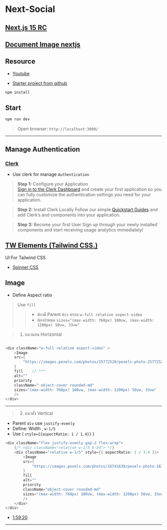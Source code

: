 # Next-Social

## [Next.js 15 RC](https://nextjs.org/blog/next-15-rc)  

## [Document Image nextjs](https://nextjs.org/docs/pages/api-reference/components/image)  

## Resource

- [Youtube](https://www.youtube.com/watch?v=o080tU3sd0k&t=104s)

- [Starter project from github](https://github.com/safak/next-social/tree/starter)

```bash
npm install
```

## Start

```bash
npm run dev
```

> Open browser: `http://localhost:3000/`

---

## Manage Authentication

### [Clerk](https://clerk.com/)

- Use clerk for manage `Authentication`

> **Step 1:** Configure your Application  
> [Sign in to the Clerk Dashboard](https://c.vialoops.com/CL0/https:%2F%2Fdashboard.clerk.dev%2F/1/01000190b6d60561-de896ff9-c5a6-40ab-8b24-c3272ec8fa80-000000/HOwfEnZjXIwTIPamm3X-A2LkAHf6IFtedOHQ-IP1Dck=361) and create your first application so you can fully customize the authentication settings you need for your application.

> **Step 2:** Install Clerk Locally
> Follow our simple [Quickstart Guides](https://c.vialoops.com/CL0/https:%2F%2Fclerk.com%2Fdocs%2Fquickstarts%2Foverview/1/01000190b6d60561-de896ff9-c5a6-40ab-8b24-c3272ec8fa80-000000/JEjA84zYmiZymgqHf-PYW-sLVm2Wk34i5coNYa3AH4k=361) and add Clerk’s
> and components into your application.

> **Step 3:** Become your first User
> Sign up through your newly installed components and start receiving usage analytics immediately!

## [TW Elements (Tailwind CSS.)](https://tw-elements.com/)

UI For Tailwind CSS

- [Spinner CSS](https://tw-elements.com/docs/standard/components/spinners/)

## Image  
- Define Aspect ratio  
> Use `fill`  
>> - ต้องมี Parent `div` ครอบ `w-full relative aspect-video`  
>> - ต้องกำหนด `sizes="(max-width: 768px) 100vw, (max-width: 1200px) 50vw, 33vw"`  

> 1. แนวนอน Horizontal  

```dart

<div className="w-full relative aspect-video" >
    <Image
    src={
        "https://images.pexels.com/photos/25772520/pexels-photo-25772520.jpeg?auto=compress&cs=tinysrgb&w=1200&lazy=load"
    }
    fill    // ***
    alt=""
    priority
    className=" object-cover rounded-md"
    sizes="(max-width: 768px) 100vw, (max-width: 1200px) 50vw, 33vw"    // ***
    />
</div>

```  
---  
> 2. แนวตั้ง Vertical  
- Parent `div` use `justify-evenly`
- Define: Width , `w-1/5`
- Use ( `style={{aspectRatio: 1 / 1.4}}` )  

```dart
<div className="flex justify-evenly gap-2 flex-wrap">
    {/* <div className="relative w-1/5 h-24"> */}
    <div className="relative w-1/5" style={{ aspectRatio: 1 / 1.4 }}>
        <Image
        src={
            "https://images.pexels.com/photos/16741638/pexels-photo-16741638.jpeg?auto=compress&cs=tinysrgb&w=1200&lazy=load"
        }
        fill
        alt=""
        priority
        className="object-cover rounded-md"
        sizes="(max-width: 768px) 100vw, (max-width: 1200px) 50vw, 33vw"
        />
    </div>
</div>
```  


- [1:59:20](https://www.youtube.com/watch?v=o080tU3sd0k&t=104s)  

---  

